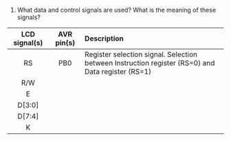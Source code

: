 1. What data and control signals are used? What is the meaning of these signals? 

| **LCD signal(s)** | **AVR pin(s)** | **Description** |
|:-:|:-:|:--|
| RS | PB0 | Register selection signal. Selection between Instruction register (RS=0) and Data register (RS=1) |
| R/W |
| E |
| D[3:0] |
| D[7:4] |
| K |
